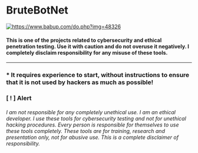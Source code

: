 # BruteBotNet
<a href="https://www.babup.com/do.php?img=48326" target="_blank" title="https://www.babup.com/do.php?img=48326"><img src="https://www.babup.com/do.php?img=48326" border="0" alt="https://www.babup.com/do.php?img=48326" /></a>
#### This is one of the projects related to cybersecurity and ethical penetration testing. Use it with caution and do not overuse it negatively. I completely disclaim responsibility for any misuse of these tools.
_____________________________________________________________________________________
### * It requires experience to start, without instructions to ensure that it is not used by hackers as much as possible!
### [ ! ] Alert
###### I am not responsible for any completely unethical use. I am an ethical developer. I use these tools for cybersecurity testing and not for unethical hacking procedures. Every person is responsible for themselves to use these tools completely. These tools are for training, research and presentation only, not for abusive use. This is a complete disclaimer of responsibility.
